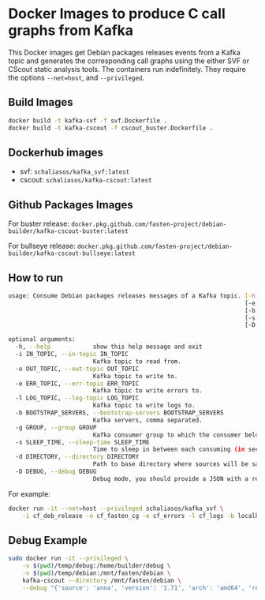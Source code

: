 # Docker Images to produce C call graphs from Kafka

This Docker images get Debian packages releases events from a Kafka topic
and generates the corresponding call graphs using the either SVF or CScout
static analysis tools. The containers run indefinitely. They require the
options `--net=host`, and `--privileged`.

Build Images
------------

```bash
docker build -t kafka-svf -f svf.Dockerfile .
docker build -t kafka-cscout -f cscout_buster.Dockerfile .
```

Dockerhub images
----------------

* svf: `schaliasos/kafka_svf:latest`
* cscout: `schaliasos/kafka-cscout:latest`

Github Packages Images
----------------------
For buster release: `docker.pkg.github.com/fasten-project/debian-builder/kafka-cscout-buster:latest`

For bullseye release: `docker.pkg.github.com/fasten-project/debian-builder/kafka-cscout-bullseye:latest`

How to run
----------

```bash
usage: Consume Debian packages releases messages of a Kafka topic. [-h] [-i IN_TOPIC] [-o OUT_TOPIC]
                                                                   [-e ERR_TOPIC] [-l LOG_TOPIC]
                                                                   [-b BOOTSTRAP_SERVERS] [-g GROUP]
                                                                   [-s SLEEP_TIME] [-d DIRECTORY]
                                                                   [-D DEBUG]

optional arguments:
  -h, --help            show this help message and exit
  -i IN_TOPIC, --in-topic IN_TOPIC
                        Kafka topic to read from.
  -o OUT_TOPIC, --out-topic OUT_TOPIC
                        Kafka topic to write to.
  -e ERR_TOPIC, --err-topic ERR_TOPIC
                        Kafka topic to write errors to.
  -l LOG_TOPIC, --log-topic LOG_TOPIC
                        Kafka topic to write logs to.
  -b BOOTSTRAP_SERVERS, --bootstrap-servers BOOTSTRAP_SERVERS
                        Kafka servers, comma separated.
  -g GROUP, --group GROUP
                        Kafka consumer group to which the consumer belongs.
  -s SLEEP_TIME, --sleep-time SLEEP_TIME
                        Time to sleep in between each consuming (in sec).
  -d DIRECTORY, --directory DIRECTORY
                        Path to base directory where sources will be saved.
  -D DEBUG, --debug DEBUG
                        Debug mode, you should provide a JSON with a release.
```

For example:

```bash
docker run -it --net=host --privileged schaliasos/kafka_svf \
    -i cf_deb_release -o cf_fasten_cg -e cf_errors -l cf_logs -b localhost:9092 -g group-1 -s 60
```

Debug Example
-------------

```bash
sudo docker run -it --privileged \
    -v $(pwd)/temp/debug:/home/builder/debug \
    -v $(pwd)/temp/debian:/mnt/fasten/debian \
    kafka-cscout --directory /mnt/fasten/debian \
    --debug "{'source': 'anna', 'version': '1.71', 'arch': 'amd64', 'release': 'buster',  'date': ''}"
```
